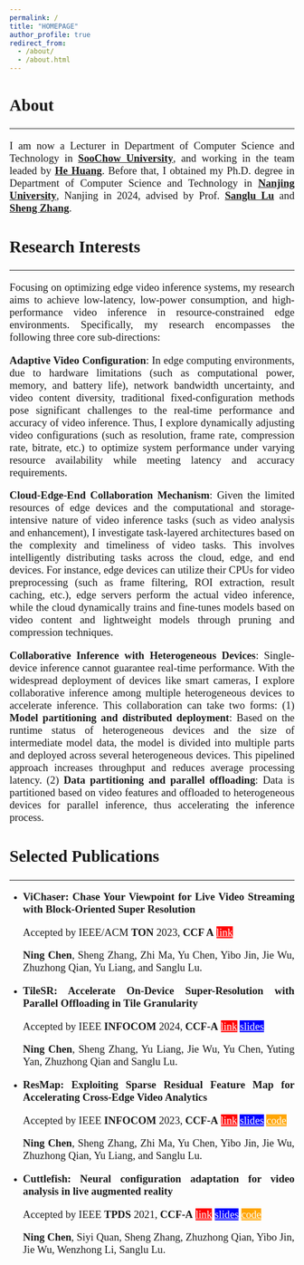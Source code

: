 ```yaml
---
permalink: /
title: "HOMEPAGE"
author_profile: true
redirect_from: 
  - /about/
  - /about.html
---
```


<style>
h1 { font: 26pt Microsoft YaHei !important; }
h2 { font: 22pt Microsoft YaHei !important; }
h3 { font: 16pt Microsoft YaHei !important; }
p { font: 14pt kai !important; }
</style>

<style>   h1, h2, h3, h4, h5, h6 {     border-bottom: none;   } </style>

<style>
    p{
        text-align:justify;
        text-justify:inter-word;
    }
</style>





## **About** 

***



I am now a Lecturer in Department of Computer Science and Technology in **[SooChow University](https://scst.suda.edu.cn/)**, and working in the team leaded by  <a href="https://scst.suda.edu.cn/0e/37/c30767a527927/page.htm" >**He Huang**</a>. Before that, I obtained my Ph.D. degree in Department of Computer Science and Technology in [**Nanjing University**](https://cs.nju.edu.cn/main.htm), Nanjing in 2024, advised by Prof. [**Sanglu Lu**](https://cs.nju.edu.cn/58/1e/c2639a153630/page.htm) and [**Sheng Zhang**](https://cs.nju.edu.cn/58/1e/c2639a153630/page.htm).



## **Research Interests** 

***



Focusing on optimizing edge video inference systems, my research aims to achieve low-latency, low-power consumption, and  high-performance video inference in resource-constrained edge  environments. Specifically, my research encompasses the following three  core sub-directions:

**Adaptive Video Configuration**: In edge computing environments, due to hardware limitations (such as computational power, memory, and  battery life), network bandwidth uncertainty, and video content  diversity, traditional fixed-configuration methods pose significant  challenges to the real-time performance and accuracy of video inference. Thus, I explore dynamically adjusting video configurations (such as  resolution, frame rate, compression rate, bitrate, etc.) to optimize  system performance under varying resource availability while meeting  latency and accuracy requirements. 

**Cloud-Edge-End Collaboration Mechanism**: Given the limited  resources of edge devices and the computational and storage-intensive  nature of video inference tasks (such as video analysis and  enhancement), I investigate task-layered architectures based on the  complexity and timeliness of video tasks. This involves intelligently  distributing tasks across the cloud, edge, and end devices. For  instance, edge devices can utilize their CPUs for video preprocessing  (such as frame filtering, ROI extraction, result caching, etc.), edge  servers perform the actual video inference, while the cloud dynamically  trains and fine-tunes models based on video content and lightweight  models through pruning and compression techniques. 

**Collaborative Inference with Heterogeneous Devices**: Single-device inference cannot guarantee real-time performance. With the widespread  deployment of devices like smart cameras, I explore collaborative  inference among multiple heterogeneous devices to accelerate inference.  This collaboration can take two forms: (1) **Model partitioning and  distributed deployment**: Based on the runtime status of heterogeneous  devices and the size of intermediate model data, the model is divided  into multiple parts and deployed across several heterogeneous devices.  This pipelined approach increases throughput and reduces average  processing latency. (2) **Data partitioning and parallel offloading**:  Data is partitioned based on video features and offloaded to  heterogeneous devices for parallel inference, thus accelerating the  inference process.




## **Selected Publications**

***

<style>
hr:nth-of-type(1) {
  border-width: 5px 0 0 0 !important;
  border-color: orange !important;
}
hr:nth-of-type(2) {
  border-width: 5px 0 0 0 !important;
  border-color: orange !important;
}
    hr:nth-of-type(3) {
  border-width: 5px 0 0 0 !important;
  border-color: orange !important;
}
</style>


* **ViChaser: Chase Your Viewpoint for Live Video Streaming with Block-Oriented Super Resolution** 

  Accepted by  IEEE/ACM **TON** 2023, **CCF A**       <a href="http://nju-cn.github.io/files/TON_ViChaser.pdf" style="background: red; color: white;">link</a>

  **Ning Chen**, Sheng Zhang, Zhi Ma, Yu Chen, Yibo Jin, Jie Wu, Zhuzhong Qian, Yu Liang, and Sanglu Lu.

* **TileSR: Accelerate On-Device Super-Resolution with Parallel Offloading in Tile Granularity**

  Accepted by IEEE **INFOCOM** 2024, **CCF‑A**       <a href="http://nju-cn.github.io/files/TileSR_INFOCOM.pdf" style="background: red; color: white;">link</a>         <a href="http://nju-cn.github.io/files/Infocom2024.pptx" style="background: blue; color: white;">slides</a>

  **Ning Chen**, Sheng Zhang, Yu Liang, Jie Wu, Yu Chen, Yuting Yan, Zhuzhong Qian and Sanglu Lu.

* **ResMap: Exploiting Sparse Residual Feature Map for Accelerating Cross‑Edge Video Analytics**

  Accepted by IEEE **INFOCOM** 2023, **CCF‑A**         <a href="http://nju-cn.github.io/files/ResMap.pdf" style="background: red; color: white;">link</a>         <a href="http://nju-cn.github.io/files/Infocom2023.pptx" style="background: blue; color: white;">slides</a>         <a href="https://github.com/nju-cn/ResMap" style="background: orange; color: white;">code</a>

  **Ning Chen**, Sheng Zhang, Zhi Ma, Yu Chen, Yibo Jin, Jie Wu, Zhuzhong Qian, Yu Liang, and Sanglu Lu.

* **Cuttlefish: Neural configuration adaptation for video analysis in live augmented reality**

  Accepted by IEEE **TPDS** 2021, **CCF-A**         <a href="http://nju-cn.github.io/files/Cuttlefish_TPDS.pdf" style="background: red; color: white;">link</a>         <a href="http://nju-cn.github.io/files/Cuttlefish.pptx" style="background: blue; color: white;">slides</a>         <a href="https://github.com/nju-cn/Cuttlefish" style="background: orange; color: white;">code</a>

  **Ning Chen**, Siyi Quan, Sheng Zhang, Zhuzhong Qian, Yibo Jin, Jie Wu, Wenzhong Li, Sanglu Lu. 

